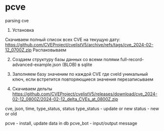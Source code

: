 # pcve
parsing cve

1) Установка

 Скачиваем полный список всех CVE на текущую дату: 
 https://github.com/CVEProject/cvelistV5/archive/refs/tags/cve_2024-02-12_0700Z.zip
 Распаковываем

2) Создаем структуру базы данных со всеми полями full-record-advanced-example.json (BLOB) в sqlite 
3) Заполняем базу значеним по каждой CVE где cveId уникальный ключ, если встретится повторяющиеся значения перезаписываем

4) Скачиваем дельты
https://github.com/CVEProject/cvelistV5/releases/download/cve_2024-02-12_0800Z/2024-02-12_delta_CVEs_at_0800Z.zip

cve, json, time, type_status, status
type_status - update or new
status - new or old

pcve - install, update data in db
pcve_bot - input/output message
